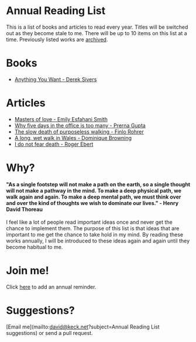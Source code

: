 Annual Reading List
===================

This is a list of books and articles to read every year. Titles will be switched out as they become stale to me. There will be up to 10 items on this list at a time. Previously listed works are [archived](/ARCHIVE.md).

Books
=====
* [Anything You Want - Derek Sivers](https://www.goodreads.com/book/show/11878168-anything-you-want)


Articles
========
* [Masters of love - Emily Esfahani Smith](http://www.theatlantic.com/health/archive/2014/06/happily-ever-after/372573/)
* [Why five days in the office is too many - Prerna Gupta](http://www.nytimes.com/2013/03/03/jobs/in-defense-of-working-mostly-from-home.html)
* [The slow death of purposeless walking - Finlo Rohrer](http://www.bbc.com/news/magazine-27186709)
* [A long, wet walk in Wales - Dominique Browning](m/2013/05/26/travel/slow-travel-walking-in-wales.html)
* [I do not fear death - Roger Ebert](http://www.salon.com/2011/09/15/roger_ebert/)

Why?
====

#### "As a single footstep will not make a path on the earth, so a single thought will not make a pathway in the mind. To make a deep physical path, we walk again and again. To make a deep mental path, we must think over and over the kind of thoughts we wish to dominate our lives." - Henry David Thoreau

I feel like a lot of people read important ideas once and never get the chance to implement them.
The purpose of this list is that ideas that are important to me get the chance to take hold
in my mind. By reading these works annually, I will be introduced to these ideas again
and again until they become habitual to me.

Join me!
=======
Click [here](https://www.google.com/calendar/event?action=TEMPLATE&tmeid=XzZ0MTMyZDFwODhvNDZiOWw2Y3MzY2I5azY0cmppYmExNjExM2FiOXA4NG9rNGNpNTg5MWtjaDlpODRfMjAxNTAxMDFUMjAwMDAwWiBkc3RldmVua2Vja0Bt&tmsrc=dstevenkeck%40gmail.com)
to add an annual reminder.

Suggestions?
============
[Email me](mailto:david@keck.net?subject=Annual Reading List suggestions) or
send a pull request.
